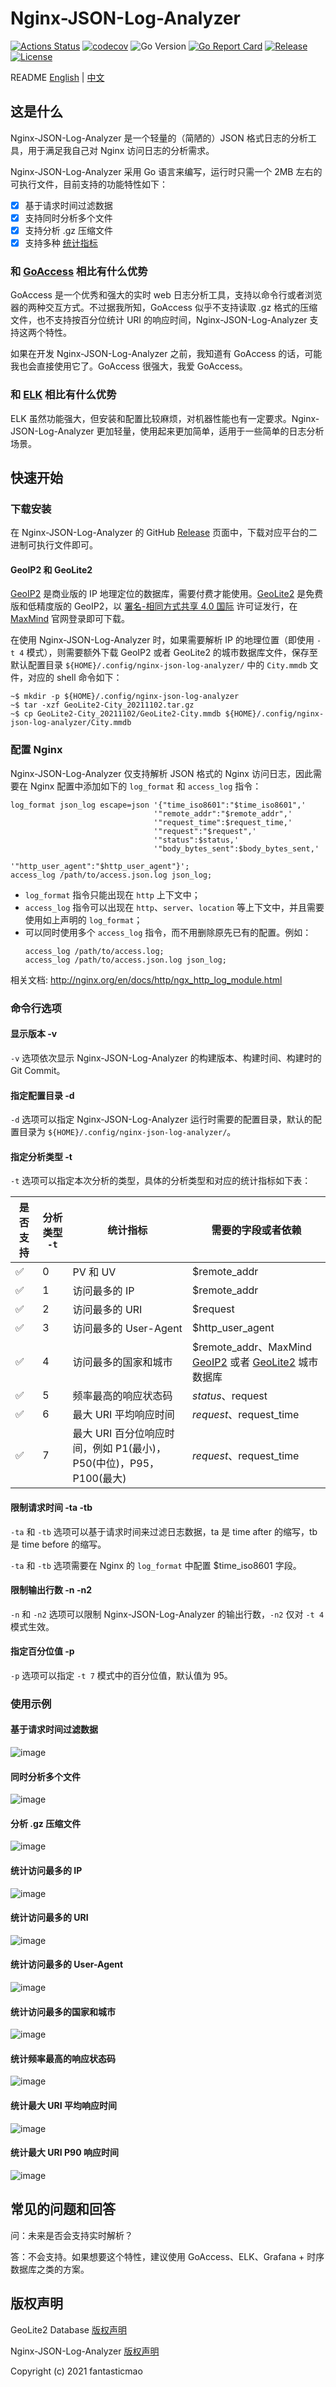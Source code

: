 # Nginx-JSON-Log-Analyzer

[![Actions Status](https://github.com/fantasticmao/nginx-json-log-analyzer/workflows/ci/badge.svg)](https://github.com/fantasticmao/nginx-json-log-analyzer/actions)
[![codecov](https://codecov.io/gh/fantasticmao/nginx-json-log-analyzer/branch/main/graph/badge.svg)](https://codecov.io/gh/fantasticmao/nginx-json-log-analyzer)
![Go Version](https://img.shields.io/github/go-mod/go-version/fantasticmao/nginx-json-log-analyzer)
[![Go Report Card](https://goreportcard.com/badge/github.com/fantasticmao/nginx-json-log-analyzer)](https://goreportcard.com/report/github.com/fantasticmao/nginx-json-log-analyzer)
[![Release](https://img.shields.io/github/v/release/fantasticmao/nginx-json-log-analyzer)](https://github.com/fantasticmao/nginx-json-log-analyzer/releases)
[![License](https://img.shields.io/github/license/fantasticmao/nginx-json-log-analyzer)](https://github.com/fantasticmao/nginx-json-log-analyzer/blob/main/LICENSE)

README [English](README.md) | [中文](README_ZH.md)

## 这是什么

Nginx-JSON-Log-Analyzer 是一个轻量的（简陋的）JSON 格式日志的分析工具，用于满足我自己对 Nginx 访问日志的分析需求。

Nginx-JSON-Log-Analyzer 采用 Go 语言来编写，运行时只需一个 2MB 左右的可执行文件，目前支持的功能特性如下：

- [x] 基于请求时间过滤数据
- [x] 支持同时分析多个文件
- [x] 支持分析 .gz 压缩文件
- [x] 支持多种 [统计指标](#指定分析类型--t)

### 和 [GoAccess](https://goaccess.io/) 相比有什么优势

GoAccess 是一个优秀和强大的实时 web 日志分析工具，支持以命令行或者浏览器的两种交互方式。不过据我所知，GoAccess 似乎不支持读取 .gz 格式的压缩文件，也不支持按百分位统计 URI 的响应时间，Nginx-JSON-Log-Analyzer 支持这两个特性。

如果在开发 Nginx-JSON-Log-Analyzer 之前，我知道有 GoAccess 的话，可能我也会直接使用它了。GoAccess 很强大，我爱 GoAccess。

### 和 [ELK](https://www.elastic.co/cn/what-is/elk-stack) 相比有什么优势

ELK 虽然功能强大，但安装和配置比较麻烦，对机器性能也有一定要求。Nginx-JSON-Log-Analyzer 更加轻量，使用起来更加简单，适用于一些简单的日志分析场景。

## 快速开始

### 下载安装

在 Nginx-JSON-Log-Analyzer 的 GitHub [Release](https://github.com/fantasticmao/nginx-json-log-analyzer/releases) 页面中，下载对应平台的二进制可执行文件即可。

#### GeoIP2 和 GeoLite2

[GeoIP2](https://www.maxmind.com/en/geoip2-city) 是商业版的 IP 地理定位的数据库，需要付费才能使用。[GeoLite2](https://dev.maxmind.com/geoip/geolite2-free-geolocation-data) 是免费版和低精度版的 GeoIP2，以 [署名-相同方式共享 4.0 国际](https://creativecommons.org/licenses/by-sa/4.0/deed.zh) 许可证发行，在 [MaxMind](https://www.maxmind.com/en/accounts/current/geoip/downloads) 官网登录即可下载。

在使用 Nginx-JSON-Log-Analyzer 时，如果需要解析 IP 的地理位置（即使用 `-t 4` 模式），则需要额外下载 GeoIP2 或者 GeoLite2 的城市数据库文件，保存至默认配置目录 `${HOME}/.config/nginx-json-log-analyzer/` 中的 `City.mmdb` 文件，对应的 shell 命令如下：

```shell
~$ mkdir -p ${HOME}/.config/nginx-json-log-analyzer
~$ tar -xzf GeoLite2-City_20211102.tar.gz
~$ cp GeoLite2-City_20211102/GeoLite2-City.mmdb ${HOME}/.config/nginx-json-log-analyzer/City.mmdb
```

### 配置 Nginx

Nginx-JSON-Log-Analyzer 仅支持解析 JSON 格式的 Nginx 访问日志，因此需要在 Nginx 配置中添加如下的 `log_format` 和 `access_log` 指令：

```text
log_format json_log escape=json '{"time_iso8601":"$time_iso8601",'
                                '"remote_addr":"$remote_addr",'
                                '"request_time":$request_time,'
                                '"request":"$request",'
                                '"status":$status,'
                                '"body_bytes_sent":$body_bytes_sent,'
                                '"http_user_agent":"$http_user_agent"}';
access_log /path/to/access.json.log json_log;
```

- `log_format` 指令只能出现在 `http` 上下文中；
- `access_log` 指令可以出现在 `http`、`server`、`location` 等上下文中，并且需要使用如上声明的 `log_format`；
- 可以同时使用多个 `access_log` 指令，而不用删除原先已有的配置。例如：
    ```text
    access_log /path/to/access.log;
    access_log /path/to/access.json.log json_log;
    ```

相关文档: http://nginx.org/en/docs/http/ngx_http_log_module.html

### 命令行选项

#### 显示版本 -v

`-v` 选项依次显示 Nginx-JSON-Log-Analyzer 的构建版本、构建时间、构建时的 Git Commit。

#### 指定配置目录 -d

`-d` 选项可以指定 Nginx-JSON-Log-Analyzer 运行时需要的配置目录，默认的配置目录为 `${HOME}/.config/nginx-json-log-analyzer/`。

#### 指定分析类型 -t

`-t` 选项可以指定本次分析的类型，具体的分析类型和对应的统计指标如下表：

| 是否支持 | 分析类型 `-t` | 统计指标                                                           | 需要的字段或者依赖                                                                                                                                              |
| -------- | ------------- | ------------------------------------------------------------------ | --------------------------------------------------------------------------------------------------------------------------------------------------------------- |
| ✅       | 0             | PV 和 UV                                                           | $remote_addr                                                                                                                                                    |
| ✅       | 1             | 访问最多的 IP                                                      | $remote_addr                                                                                                                                                    |
| ✅       | 2             | 访问最多的 URI                                                     | $request                                                                                                                                                        |
| ✅       | 3             | 访问最多的 User-Agent                                              | $http_user_agent                                                                                                                                                |
| ✅       | 4             | 访问最多的国家和城市                                               | $remote_addr、MaxMind [GeoIP2](https://www.maxmind.com/en/geoip2-city) 或者 [GeoLite2](https://dev.maxmind.com/geoip/geolite2-free-geolocation-data) 城市数据库 |
| ✅       | 5             | 频率最高的响应状态码                                               | $status、$request                                                                                                                                               |
| ✅       | 6             | 最大 URI 平均响应时间                                              | $request、$request_time                                                                                                                                         |
| ✅       | 7             | 最大 URI 百分位响应时间，例如 P1(最小)，P50(中位)，P95，P100(最大) | $request、$request_time                                                                                                                                         |

#### 限制请求时间 -ta -tb

`-ta` 和 `-tb` 选项可以基于请求时间来过滤日志数据，ta 是 time after 的缩写，tb 是 time before 的缩写。

`-ta` 和 `-tb` 选项需要在 Nginx 的 `log_format` 中配置 $time_iso8601 字段。

#### 限制输出行数 -n -n2

`-n` 和 `-n2` 选项可以限制 Nginx-JSON-Log-Analyzer 的输出行数，`-n2` 仅对 `-t 4` 模式生效。

#### 指定百分位值 -p

`-p` 选项可以指定 `-t 7` 模式中的百分位值，默认值为 95。

### 使用示例

#### 基于请求时间过滤数据

![image](docs/tatb.png)

#### 同时分析多个文件

![image](docs/logs.png)

#### 分析 .gz 压缩文件

![image](docs/loggz.png)

#### 统计访问最多的 IP

![image](docs/t1.png)

#### 统计访问最多的 URI

![image](docs/t2.png)

#### 统计访问最多的 User-Agent

![image](docs/t3.png)

#### 统计访问最多的国家和城市

![image](docs/t4.png)

#### 统计频率最高的响应状态码

![image](docs/t5.png)

#### 统计最大 URI 平均响应时间

![image](docs/t6.png)

#### 统计最大 URI P90 响应时间

![image](docs/t7.png)

## 常见的问题和回答

问：未来是否会支持实时解析？

答：不会支持。如果想要这个特性，建议使用 GoAccess、ELK、Grafana + 时序数据库之类的方案。

## 版权声明

GeoLite2 Database [版权声明](https://dev.maxmind.com/geoip/geolite2-free-geolocation-data#license)

Nginx-JSON-Log-Analyzer [版权声明](https://github.com/fantasticmao/nginx-json-log-analyzer/blob/main/LICENSE)

Copyright (c) 2021 fantasticmao
